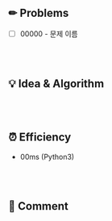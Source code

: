 ## ✏ Problems

- [ ] 00000 - 문제 이름

<br />
<br />

## 💡 Idea & Algorithm <!-- 핵심 아이디어 및 알고리즘 -->

<br />
<br />

## ⏰ Efficiency <!-- 성능(시간) -->

- 00ms (Python3)

<br />
<br />

## 💬 Comment <!-- 후기 -->
